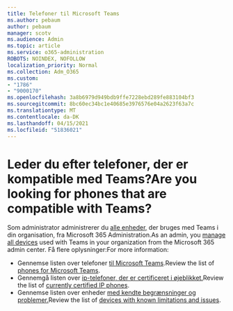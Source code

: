 ```yaml
---
title: Telefoner til Microsoft Teams
ms.author: pebaum
author: pebaum
manager: scotv
ms.audience: Admin
ms.topic: article
ms.service: o365-administration
ROBOTS: NOINDEX, NOFOLLOW
localization_priority: Normal
ms.collection: Adm_O365
ms.custom:
- "1786"
- "9000170"
ms.openlocfilehash: 3a8b6979d949bdb9ffe7228ebd289fe883104bf3
ms.sourcegitcommit: 8bc60ec34bc1e40685e3976576e04a2623f63a7c
ms.translationtype: MT
ms.contentlocale: da-DK
ms.lasthandoff: 04/15/2021
ms.locfileid: "51836021"
---
```

# <a name="are-you-looking-for-phones-that-are-compatible-with-teams"></a><span data-ttu-id="579a3-102">Leder du efter telefoner, der er kompatible med Teams?</span><span class="sxs-lookup"><span data-stu-id="579a3-102">Are you looking for phones that are compatible with Teams?</span></span>

<span data-ttu-id="579a3-103">Som administrator administrerer du [alle enheder,](https://docs.microsoft.com/microsoftteams/device-management) der bruges med Teams i din organisation, fra Microsoft 365 Administration.</span><span class="sxs-lookup"><span data-stu-id="579a3-103">As an admin, you [manage all devices](https://docs.microsoft.com/microsoftteams/device-management) used with Teams in your organization from the Microsoft 365 admin center.</span></span> <span data-ttu-id="579a3-104">Få flere oplysninger:</span><span class="sxs-lookup"><span data-stu-id="579a3-104">For more information:</span></span> 

- <span data-ttu-id="579a3-105">Gennemse listen over telefoner [til Microsoft Teams](https://docs.microsoft.com/microsoftteams/phones-for-teams).</span><span class="sxs-lookup"><span data-stu-id="579a3-105">Review the list of [phones for Microsoft Teams](https://docs.microsoft.com/microsoftteams/phones-for-teams).</span></span> 
- <span data-ttu-id="579a3-106">Gennemgå listen over [ip-telefoner, der er certificeret i øjeblikket.](https://docs.microsoft.com/microsoftteams/teams-ip-phones#currently-certified-ip-phones)</span><span class="sxs-lookup"><span data-stu-id="579a3-106">Review the list of [currently certified IP phones](https://docs.microsoft.com/microsoftteams/teams-ip-phones#currently-certified-ip-phones).</span></span> 
- <span data-ttu-id="579a3-107">Gennemse listen over enheder [med kendte begrænsninger og problemer.](https://support.office.com/article/control-calls-using-a-headset-in-teams-65d6e104-444d-4013-b8c2-f11317dd69a8)</span><span class="sxs-lookup"><span data-stu-id="579a3-107">Review the list of [devices with known limitations and issues](https://support.office.com/article/control-calls-using-a-headset-in-teams-65d6e104-444d-4013-b8c2-f11317dd69a8).</span></span> 